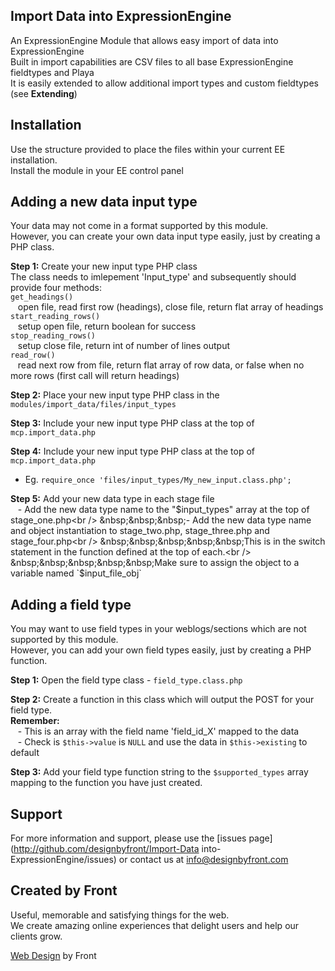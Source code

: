 ## Import Data into ExpressionEngine ##
An ExpressionEngine Module that allows easy import of data into ExpressionEngine<br />
Built in import capabilities are CSV files to all base ExpressionEngine fieldtypes and Playa<br />
It is easily extended to allow additional import types and custom fieldtypes (see **Extending**)

## Installation ##

Use the structure provided to place the files within your current EE installation.<br />
Install the module in your EE control panel

## Adding a new data input type ##

Your data may not come in a format supported by this module.<br />
However, you can create your own data input type easily, just by creating a PHP class.

**Step 1:** Create your new input type PHP class<br />
The class needs to imlepement 'Input_type' and subsequently should provide four methods:<br />
`get_headings()`<br />
&nbsp;&nbsp;&nbsp;open file, read first row (headings), close file, return flat array of headings<br />
`start_reading_rows()`<br />
&nbsp;&nbsp;&nbsp;setup open file, return boolean for success<br />
`stop_reading_rows()`<br />
&nbsp;&nbsp;&nbsp;setup close file, return int of number of lines output<br />
`read_row()`<br />
&nbsp;&nbsp;&nbsp;read next row from file, return flat array of row data, or false when no more rows (first call will return headings)

**Step 2:** Place your new input type PHP class in the `modules/import_data/files/input_types`

**Step 3:** Include your new input type PHP class at the top of `mcp.import_data.php`

**Step 4:** Include your new input type PHP class at the top of `mcp.import_data.php`<br />
 - Eg. `require_once 'files/input_types/My_new_input.class.php';`

**Step 5:** Add your new data type in each stage file<br />
&nbsp;&nbsp;&nbsp;- Add the new data type name to the "$input_types" array at the top of stage_one.php<br />
&nbsp;&nbsp;&nbsp;- Add the new data type name and object instantiation to stage_two.php, stage_three.php and stage_four.php<br />
&nbsp;&nbsp;&nbsp;&nbsp;&nbsp;This is in the switch statement in the function defined at the top of each.<br />
&nbsp;&nbsp;&nbsp;&nbsp;&nbsp;Make sure to assign the object to a variable named `$input_file_obj`

## Adding a field type ##

You may want to use field types in your weblogs/sections which are not supported by this module.<br />
However, you can add your own field types easily, just by creating a PHP function.

**Step 1:** Open the field type class - `field_type.class.php`

**Step 2:** Create a function in this class which will output the POST for your field type.<br />
**Remember:**<br />
&nbsp;&nbsp;&nbsp;- This is an array with the field name 'field_id_X' mapped to the data<br />
&nbsp;&nbsp;&nbsp;- Check is `$this->value` is `NULL` and use the data in `$this->existing` to default

**Step 3:** Add your field type function string to the `$supported_types` array mapping to the function you have just created.


## Support ##

For more information and support, please use the [issues page](http://github.com/designbyfront/Import-Data into-ExpressionEngine/issues) or contact us at info@designbyfront.com

## Created by Front ###

Useful, memorable and satisfying things for the web.<br />
We create amazing online experiences that delight users and help our clients grow.

[Web Design](http://www.designbyfront.com) by Front